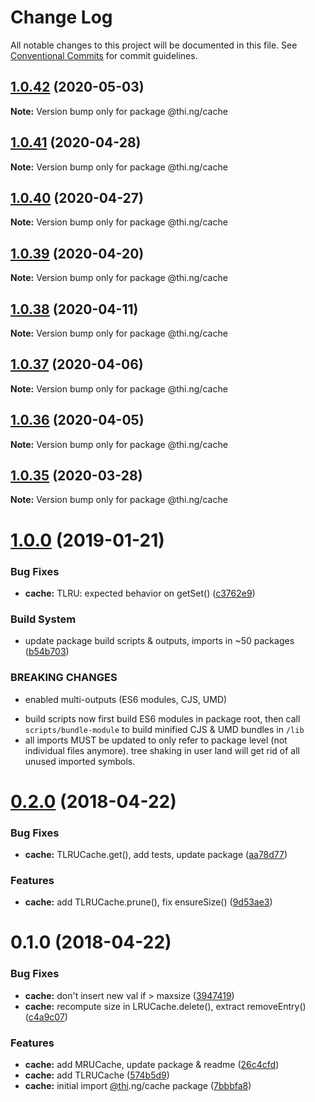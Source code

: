 # Change Log

All notable changes to this project will be documented in this file.
See [Conventional Commits](https://conventionalcommits.org) for commit guidelines.

## [1.0.42](https://github.com/thi-ng/umbrella/compare/@thi.ng/cache@1.0.41...@thi.ng/cache@1.0.42) (2020-05-03)

**Note:** Version bump only for package @thi.ng/cache





## [1.0.41](https://github.com/thi-ng/umbrella/compare/@thi.ng/cache@1.0.40...@thi.ng/cache@1.0.41) (2020-04-28)

**Note:** Version bump only for package @thi.ng/cache





## [1.0.40](https://github.com/thi-ng/umbrella/compare/@thi.ng/cache@1.0.39...@thi.ng/cache@1.0.40) (2020-04-27)

**Note:** Version bump only for package @thi.ng/cache





## [1.0.39](https://github.com/thi-ng/umbrella/compare/@thi.ng/cache@1.0.38...@thi.ng/cache@1.0.39) (2020-04-20)

**Note:** Version bump only for package @thi.ng/cache





## [1.0.38](https://github.com/thi-ng/umbrella/compare/@thi.ng/cache@1.0.37...@thi.ng/cache@1.0.38) (2020-04-11)

**Note:** Version bump only for package @thi.ng/cache





## [1.0.37](https://github.com/thi-ng/umbrella/compare/@thi.ng/cache@1.0.36...@thi.ng/cache@1.0.37) (2020-04-06)

**Note:** Version bump only for package @thi.ng/cache





## [1.0.36](https://github.com/thi-ng/umbrella/compare/@thi.ng/cache@1.0.35...@thi.ng/cache@1.0.36) (2020-04-05)

**Note:** Version bump only for package @thi.ng/cache





## [1.0.35](https://github.com/thi-ng/umbrella/compare/@thi.ng/cache@1.0.34...@thi.ng/cache@1.0.35) (2020-03-28)

**Note:** Version bump only for package @thi.ng/cache





# [1.0.0](https://github.com/thi-ng/umbrella/compare/@thi.ng/cache@0.2.40...@thi.ng/cache@1.0.0) (2019-01-21)

### Bug Fixes

* **cache:** TLRU: expected behavior on getSet() ([c3762e9](https://github.com/thi-ng/umbrella/commit/c3762e9))

### Build System

* update package build scripts & outputs, imports in ~50 packages ([b54b703](https://github.com/thi-ng/umbrella/commit/b54b703))

### BREAKING CHANGES

* enabled multi-outputs (ES6 modules, CJS, UMD)

- build scripts now first build ES6 modules in package root, then call
  `scripts/bundle-module` to build minified CJS & UMD bundles in `/lib`
- all imports MUST be updated to only refer to package level
  (not individual files anymore). tree shaking in user land will get rid of
  all unused imported symbols.

<a name="0.2.0"></a>
# [0.2.0](https://github.com/thi-ng/umbrella/compare/@thi.ng/cache@0.1.0...@thi.ng/cache@0.2.0) (2018-04-22)

### Bug Fixes

* **cache:** TLRUCache.get(), add tests, update package ([aa78d77](https://github.com/thi-ng/umbrella/commit/aa78d77))

### Features

* **cache:** add TLRUCache.prune(), fix ensureSize() ([9d53ae3](https://github.com/thi-ng/umbrella/commit/9d53ae3))

<a name="0.1.0"></a>
# 0.1.0 (2018-04-22)

### Bug Fixes

* **cache:** don't insert new val if > maxsize ([3947419](https://github.com/thi-ng/umbrella/commit/3947419))
* **cache:** recompute size in LRUCache.delete(), extract removeEntry() ([c4a9c07](https://github.com/thi-ng/umbrella/commit/c4a9c07))

### Features

* **cache:** add MRUCache, update package & readme ([26c4cfd](https://github.com/thi-ng/umbrella/commit/26c4cfd))
* **cache:** add TLRUCache ([574b5d9](https://github.com/thi-ng/umbrella/commit/574b5d9))
* **cache:** initial import [@thi](https://github.com/thi).ng/cache package ([7bbbfa8](https://github.com/thi-ng/umbrella/commit/7bbbfa8))
